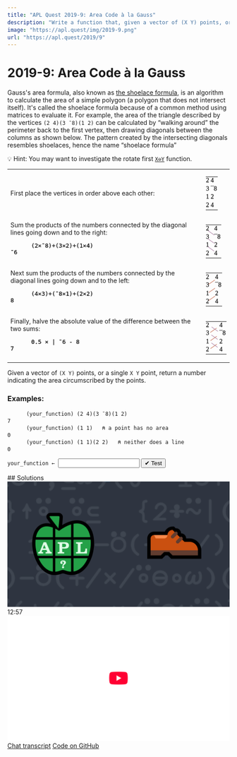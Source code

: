 ```yaml
---
title: "APL Quest 2019-9: Area Code à la Gauss"
description: "Write a function that, given a vector of (X Y) points, or a single X Y point, returns a number indicating the area circumscribed by the points."
image: "https://apl.quest/img/2019-9.png"
url: "https://apl.quest/2019/9"
---
```


# <span class=s>2019-</span>9: Area Code à la Gauss

<style>
#shoelace pre {
  font: 13px SAX2, monospace !important;
  -webkit-text-stroke: .05ex;
  border: none;  
  margin-bottom: 0;
}
#shoelace .nwse, swne {
  width: 0;
  padding: 0;
}
#shoelace .nwse {
  transform: rotate(-55deg) translate(-1.2ex, 0.5ex);
  color: #b48ead;
}
#shoelace .swne {
  transform: rotate(55deg) translate(1.4ex,1.3ex);
  color: #d08770;
}
#shoelace .nwse:nth-child(3) {
  left: -0.7ex;
}
#shoelace .swne.last {
  left: 0.6ex;
}

#shoelace > tbody > tr > td > table > tbody > tr > td {
  padding: 0.2ex 0.3ex 0.5ex 0ex;
  position: relative;  
  font-family: SAX2;
  -webkit-text-stroke: .05ex;
  text-align: left;
  line-height: 1em;
  border: none;
}
</style>
<!-- Write a function that, given a vector of (X Y) points, or a single X Y point, returns a number indicating the area circumscribed by the points. -->
Gauss's area formula, also known as [the shoelace formula](https://en.wikipedia.org/wiki/Shoelace_formula), is an algorithm to calculate the area of a simple polygon (a polygon that does not intersect itself). It's called the shoelace formula because of a common method using matrices to evaluate it. For example, the area of the triangle described by the vertices `(2 4)(3 ¯8)(1 2)` can be calculated by “walking around” the perimeter back to the first vertex, then drawing diagonals between the columns as shown below. The pattern created by the intersecting diagonals resembles shoelaces, hence the name “shoelace formula”

💡 Hint: You may want to investigate the rotate first [`X⊖Y`](http://help.dyalog.com/latest/Content/Language/Primitive%20Functions/Rotate%20First.htm) function.

<table id="shoelace">
<tbody><tr>
<td>First place the vertices in order above each other:</td>
<td>
<table class="apl">
<tbody><tr>
<td>2</td>
<td></td>
<td>4</td>
</tr>
<tr>
<td>3</td>
<td></td>
<td>¯8</td>
</tr>
<tr>
<td>1</td>
<td></td>
<td>2</td>
</tr>
<tr>
<td>2</td>
<td></td>
<td>4</td>
</tr>
</tbody></table>
</td>
</tr>
<tr>
<td>
      Sum the products of the numbers connected by the diagonal lines going down and to the right:<p></p>
<pre>      (2×¯8)+(3×2)+(1×4)
¯6
      </pre>
</td>
<td>
<table class="apl">
<tbody><tr>
<td>2</td>
<td class="nwse">│</td>
<td>4</td>
</tr>
<tr>
<td>3</td>
<td class="nwse">│</td>
<td>¯8</td>
</tr>
<tr>
<td>1</td>
<td class="nwse">│</td>
<td>2</td>
</tr>
<tr>
<td>2</td>
<td></td>
<td>4</td>
</tr>
</tbody></table>
</td>
</tr>
<tr>
<td>
      Next sum the products of the numbers connected by the diagonal lines going down and to the left: <p></p>
<pre>      (4×3)+(¯8×1)+(2×2)
8
      </pre>
</td>
<td>
<table class="apl">
<tbody><tr>
<td>2</td>
<td class="swne">│</td>
<td>4</td>
</tr>
<tr>
<td>3</td>
<td class="swne">│</td>
<td>¯8</td>
</tr>
<tr>
<td>1</td>
<td class="swne">│</td>
<td>2</td>
</tr>
<tr>
<td>2</td>
<td></td>
<td>4</td>
</tr>
</tbody></table>
</td>
</tr>
<tr>
<td> <!------------------------------------------>
      Finally, halve the absolute value of the difference between the two sums:  <p></p>
<pre>      0.5 × | ¯6 - 8
7
      </pre>
</td>
<td>
<table class="apl">
<tbody><tr>
<td>2</td>
<td class="swne last">│</td>
<td class="nwse">│</td>
<td>4</td>
</tr>
<tr>
<td>3</td>
<td class="swne last">│</td>
<td class="nwse">│</td>
<td>¯8</td>
</tr>
<tr>
<td>1</td>
<td class="swne last">│</td>
<td class="nwse">│</td>
<td>2</td>
</tr>
<tr>
<td>2</td>
<td></td>
<td></td>
<td>4</td>
</tr>
</tbody></table>
</td>
</tr>
</tbody></table>

Given a vector of `(X Y)` points, or a single `X Y` point, return a number indicating the area circumscribed by the points.

### Examples:

```APL
      (your_function) (2 4)(3 ¯8)(1 2)
7
      (your_function) (1 1)   ⍝ a point has no area
0
      (your_function) (1 1)(2 2)   ⍝ neither does a line
0
```
<div class="pdiv">
  <code onclick="p_Input.focus()">your_function ← </code><input id="p_Input" autocomplete="off" spellcheck="false" oninput="this.parentElement.querySelector`button`.disabled=false;localStorage.setItem(window.location.pathname,this.value)" onkeypress="subm(event)">
  <button onclick="alert$.next`Testing…`;submitSolution`p`" class="md-button md-button--primary">&#x2714; Test</button>
</div>
<blockquote id="p_Output"></blockquote>
## Solutions
<div onclick="play(this)" title="Video on YouTube" class="yt">
<img alt="Video Thumbnail" src="../../img/2019-9.png">
<time>12:57</time>
<img alt="YouTube" src="../../img/yt-big.png">
</div>
<a href="https://chat.stackexchange.com/transcript/52405?m=63718568#63718568" target="_blank" class="md-button md-button--primary">Chat transcript</a>
<a href="https://github.com/abrudz/apl_quest/tree/main/2019/9.apl" target="_blank" class="md-button md-button--primary right">Code on GitHub</a>

<script>
    testCases={"a":["(2 4)(3 ¯8)(1 2)","↓¯10+?3 2⍴21",",⌿9 11∘.○{⌽⍣(?2)⊢(?≢⍵)⌽⍵[⍋12○⍵]}⌊0.5+(⊢×∘?15⍴⍨≢)¯12○○10÷⍨(3+?6)?10"],"b":["(1 1)","(1 1)(2 2)"],"f":"{{.5×|-/+⌿⍵×1⊖⌽⍵}↑,⊆⍵}","p":"{⊃⍣(1=≢,⍵)⊢⍵}"}
    p_Input.value=localStorage.getItem(window.location.pathname)
    play=e=>e.outerHTML=`<iframe src="https://www.youtube.com/embed/njZs8HV5Ra0?list=PLYKQVqyrAEj9wDIUyLDGtDAFTKY38BUMN&autoplay=1" title="<span class=s>2019-</span>9: Area Code à la Gauss (APL Quest 2019-9)" frameborder="0" allow="accelerometer; autoplay; clipboard-write; encrypted-media; gyroscope; picture-in-picture; web-share" referrerpolicy="strict-origin-when-cross-origin" allowfullscreen></iframe>`
</script>
